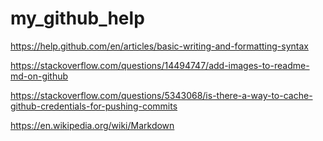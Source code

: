 # my_github_help

https://help.github.com/en/articles/basic-writing-and-formatting-syntax

https://stackoverflow.com/questions/14494747/add-images-to-readme-md-on-github

https://stackoverflow.com/questions/5343068/is-there-a-way-to-cache-github-credentials-for-pushing-commits

https://en.wikipedia.org/wiki/Markdown





